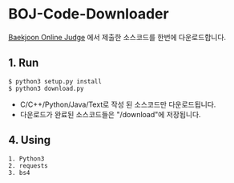 ﻿BOJ-Code-Downloader
=====================
[Baekjoon Online Judge](https://www.acmicpc.net/) 에서 제출한 소스코드를 한번에 다운로드합니다.

## 1. Run

```
$ python3 setup.py install
$ python3 download.py
```

* C/C++/Python/Java/Text로 작성 된 소스코드만 다운로드됩니다.
* 다운로드가 완료된 소스코드들은 "/download"에 저장됩니다.

## 4. Using
	1. Python3
	2. requests
	3. bs4